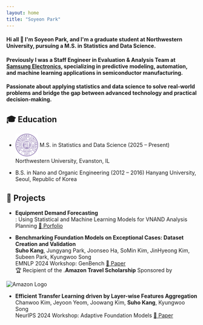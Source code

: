```yaml
---
layout: home
title: "Soyeon Park"
---
```


<link rel="stylesheet" href="/assets/css/custom.css">

#### Hi all 👋 I'm Soyeon Park, and I'm a graduate student at Northwestern University, pursuing a M.S. in Statistics and Data Science.
#### Previously I was a Staff Engineer in Evaluation & Analysis Team at <span class="blue-text"><a href="https://semiconductor.samsung.com/">Samsung Electronics</a></span>, specializing in predictive modeling, automation, and machine learning applications in semiconductor manufacturing.
#### Passionate about applying statistics and data science to solve real-world problems and bridge the gap between advanced technology and practical decision-making.



## 🎓 Education
  * <span style="vertical-align:middle;">
    <img src="/assets/images/nu_logo.png" alt="NU Logo" width="60px">
    </span> M.S. in Statistics and Data Science (2025 – Present)
    Northwestern University, Evanston, IL

  * B.S. in Nano and Organic Engineering (2012 – 2016)
    Hanyang University, Seoul, Republic of Korea



## 🔭 Projects

  * **Equipment Demand Forecasting**  
  : Using Statistical and Machine Learning Models for VNAND Analysis Planning
  [📄 Porfolio](https://arxiv.org/html/2304.10805v2)

  * **Benchmarking Foundation Models on Exceptional Cases: Dataset Creation and Validation**  
  **Suho Kang**, Jungyang Park, Joonseo Ha, SoMin Kim, JinHyeong Kim, Subeen Park, Kyungwoo Song  
  EMNLP 2024 Workshop: GenBench [📄 Paper](https://arxiv.org/abs/2410.18001)  
  🏆 Recipient of the <span class="blue-text">.<strong>Amazon Travel Scholarship</strong></span> Sponsored by <span style="vertical-align:middle;">
  <img src="/assets/images/amazon-official-logo.png" alt="Amazon Logo" width="60px">
</span>

    
  * **Efficient Transfer Learning driven by Layer-wise Features Aggregation**  
  Chanwoo Kim, Jeyoon Yeom, Joowang Kim, **Suho Kang**, Kyungwoo Song  
  NeurIPS 2024 Workshop: Adaptive Foundation Models [📄 Paper](https://openreview.net/forum?id=Q0tfRYadhc#discussion)  
  